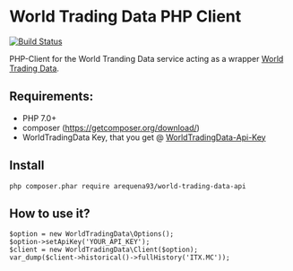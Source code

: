 # World Trading Data PHP Client

[![Build Status](https://travis-ci.org/arequena93/world-trading-data-api.svg?branch=master)](https://travis-ci.org/arequena93/world-trading-data-api)

PHP-Client for the World Tranding Data service acting as a wrapper  [World Trading Data](https://www.worldtradingdata.com/).

## Requirements:
- PHP 7.0+
- composer (https://getcomposer.org/download/)
- WorldTradingData Key, that you get @ [WorldTradingData-Api-Key](https://www.worldtradingdata.com/register)

## Install

```
php composer.phar require arequena93/world-trading-data-api
```


## How to use it?

```
$option = new WorldTradingData\Options();
$option->setApiKey('YOUR_API_KEY');
$client = new WorldTradingData\Client($option);
var_dump($client->historical()->fullHistory('ITX.MC'));
```
